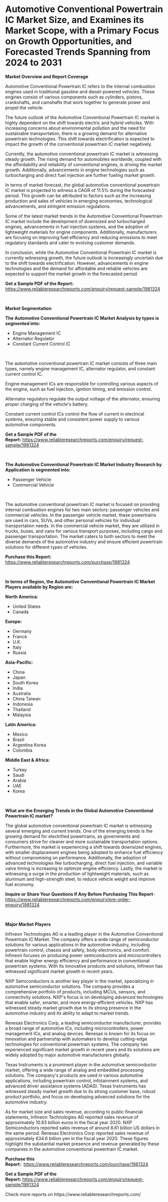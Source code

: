 <p><h1>Automotive Conventional Powertrain IC Market Size, and Examines its Market Scope, with a Primary Focus on Growth Opportunities, and Forecasted Trends Spanning from 2024 to 2031</h1></p><p><strong>Market Overview and Report Coverage</strong></p>
<p><p>Automotive Conventional Powertrain IC refers to the internal combustion engines used in traditional gasoline and diesel-powered vehicles. These engines consist of various components such as cylinders, pistons, crankshafts, and camshafts that work together to generate power and propel the vehicle.</p><p>The future outlook of the Automotive Conventional Powertrain IC market is highly dependent on the shift towards electric and hybrid vehicles. With increasing concerns about environmental pollution and the need for sustainable transportation, there is a growing demand for alternative powertrain technologies. This shift towards electrification is expected to impact the growth of the conventional powertrain IC market negatively.</p><p>Currently, the automotive conventional powertrain IC market is witnessing steady growth. The rising demand for automobiles worldwide, coupled with the affordability and reliability of conventional engines, is driving the market growth. Additionally, advancements in engine technologies such as turbocharging and direct fuel injection are further fueling market growth.</p><p>In terms of market forecast, the global automotive conventional powertrain IC market is projected to witness a CAGR of 11.5% during the forecasted period. This growth can be attributed to factors such as the increasing production and sales of vehicles in emerging economies, technological advancements, and stringent emission regulations.</p><p>Some of the latest market trends in the Automotive Conventional Powertrain IC market include the development of downsized and turbocharged engines, advancements in fuel injection systems, and the adoption of lightweight materials for engine components. Additionally, manufacturers are focusing on improving fuel efficiency and reducing emissions to meet regulatory standards and cater to evolving customer demands.</p><p>In conclusion, while the Automotive Conventional Powertrain IC market is currently witnessing growth, the future outlook is increasingly uncertain due to the shift towards electrification. However, advancements in engine technologies and the demand for affordable and reliable vehicles are expected to support the market growth in the forecasted period.</p></p>
<p><strong>Get a Sample PDF of the Report:</strong> <a href="https://www.reliableresearchreports.com/enquiry/request-sample/1981324">https://www.reliableresearchreports.com/enquiry/request-sample/1981324</a></p>
<p>&nbsp;</p>
<p><strong>Market Segmentation</strong></p>
<p><strong>The Automotive Conventional Powertrain IC Market Analysis by types is segmented into:</strong></p>
<p><ul><li>Engine Management IC</li><li>Alternator Regulator</li><li>Constant Current Control IC</li></ul></p>
<p>&nbsp;</p>
<p><p>The automotive conventional powertrain IC market consists of three main types, namely engine management IC, alternator regulator, and constant current control IC. </p><p>Engine management ICs are responsible for controlling various aspects of the engine, such as fuel injection, ignition timing, and emission control. </p><p>Alternator regulators regulate the output voltage of the alternator, ensuring proper charging of the vehicle's battery. </p><p>Constant current control ICs control the flow of current in electrical systems, ensuring stable and consistent power supply to various automotive components.</p></p>
<p><strong>Get a Sample PDF of the Report:</strong>&nbsp;<a href="https://www.reliableresearchreports.com/enquiry/request-sample/1981324">https://www.reliableresearchreports.com/enquiry/request-sample/1981324</a></p>
<p>&nbsp;</p>
<p><strong>The Automotive Conventional Powertrain IC Market Industry Research by Application is segmented into:</strong></p>
<p><ul><li>Passenger Vehicle</li><li>Commercial Vehicle</li></ul></p>
<p>&nbsp;</p>
<p><p>The automotive conventional powertrain IC market is focused on providing internal combustion engines for two main sectors: passenger vehicles and commercial vehicles. In the passenger vehicle market, these powertrains are used in cars, SUVs, and other personal vehicles for individual transportation needs. In the commercial vehicle market, they are utilized in trucks, buses, and vans for various transport purposes, including cargo and passenger transportation. The market caters to both sectors to meet the diverse demands of the automotive industry and ensure efficient powertrain solutions for different types of vehicles.</p></p>
<p><strong>Purchase this Report:</strong>&nbsp; <a href="https://www.reliableresearchreports.com/purchase/1981324">https://www.reliableresearchreports.com/purchase/1981324</a></p>
<p>&nbsp;</p>
<p><strong>In terms of Region, the Automotive Conventional Powertrain IC Market Players available by Region are:</strong></p>
<p>
    <p> <strong> North America: </strong>
        <ul>
            <li>United States</li>
            <li>Canada</li>
        </ul>
        </p> 
    <p> <strong> Europe: </strong>
        <ul>
            <li>Germany</li>
            <li>France</li>
            <li>U.K.</li>
            <li>Italy</li>
            <li>Russia</li>
        </ul>
        </p> 
    <p> <strong> Asia-Pacific: </strong>
        <ul>
            <li>China</li>
            <li>Japan</li>
            <li>South Korea</li>
            <li>India</li>
            <li>Australia</li>
            <li>China Taiwan</li>
            <li>Indonesia</li>
            <li>Thailand</li>
            <li>Malaysia</li>
        </ul>
        </p> 
    <p> <strong> Latin America: </strong>
        <ul>
            <li>Mexico</li>
            <li>Brazil</li>
            <li>Argentina Korea</li>
            <li>Colombia</li>
        </ul>
        </p> 
    <p> <strong> Middle East & Africa: </strong>
        <ul>
            <li>Turkey</li>
            <li>Saudi</li>
            <li>Arabia</li>
            <li>UAE</li>
            <li>Korea</li>
        </ul>
    </p>
    </p>
<p>&nbsp;</p>
<p><strong>What are the Emerging Trends in the Global Automotive Conventional Powertrain IC market?</strong></p>
<p><p>The global automotive conventional powertrain IC market is witnessing several emerging and current trends. One of the emerging trends is the growing demand for electrified powertrains, as governments and consumers strive for cleaner and more sustainable transportation options. Furthermore, the market is experiencing a shift towards downsized engines, with smaller displacement engines being adopted to enhance fuel efficiency without compromising on performance. Additionally, the adoption of advanced technologies like turbocharging, direct fuel injection, and variable valve timing is increasing to optimize engine efficiency. Lastly, the market is witnessing a surge in the production of lightweight materials, such as aluminum and high-strength steel, to reduce vehicle weight and improve fuel economy.</p></p>
<p><strong>Inquire or Share Your Questions If Any Before Purchasing This Report</strong>- <a href="https://www.reliableresearchreports.com/enquiry/pre-order-enquiry/1981324">https://www.reliableresearchreports.com/enquiry/pre-order-enquiry/1981324</a></p>
<p>&nbsp;</p>
<p><strong>Major Market Players</strong></p>
<p><p>Infineon Technologies AG is a leading player in the Automotive Conventional Powertrain IC Market. The company offers a wide range of semiconductor solutions for various applications in the automotive industry, including powertrain control, chassis and safety, body electronics, and comfort. Infineon focuses on producing power semiconductors and microcontrollers that enable higher energy efficiency and performance in conventional powertrain systems. With its innovative products and solutions, Infineon has witnessed significant market growth in recent years.</p><p>NXP Semiconductors is another key player in the market, specializing in automotive semiconductor solutions. The company provides a comprehensive portfolio of products, including MCUs, sensors, and connectivity solutions. NXP's focus is on developing advanced technologies that enable safer, smarter, and more energy-efficient vehicles. NXP has witnessed steady market growth due to its strong presence in the automotive industry and its ability to adapt to market trends.</p><p>Renesas Electronics Corp, a leading semiconductor manufacturer, provides a broad range of automotive ICs, including microcontrollers, power management ICs, and analog devices. Renesas is known for its focus on innovation and partnership with automakers to develop cutting-edge technologies for conventional powertrain systems. The company has experienced significant market growth in recent years and its solutions are widely adopted by major automotive manufacturers globally.</p><p>Texas Instruments is a prominent player in the automotive semiconductor market, offering a wide range of analog and embedded processing solutions. The company's products are used in various automotive applications, including powertrain control, infotainment systems, and advanced driver assistance systems (ADAS). Texas Instruments has witnessed steady market growth due to its strong customer base, robust product portfolio, and focus on developing advanced solutions for the automotive industry.</p><p>As for market size and sales revenue, according to public financial statements, Infineon Technologies AG reported sales revenue of approximately 10.83 billion euros in the fiscal year 2020. NXP Semiconductors reported sales revenue of around 8.61 billion US dollars in the same period. Renesas Electronics Corp reported sales revenue of approximately 634.6 billion yen in the fiscal year 2020. These figures highlight the substantial market presence and revenue generated by these companies in the automotive conventional powertrain IC market.</p></p>
<p><strong>Purchase this Report:</strong>&nbsp;&nbsp;<a href="https://www.reliableresearchreports.com/purchase/1981324">https://www.reliableresearchreports.com/purchase/1981324</a></p>
<p></p>
<p><strong>Get a Sample PDF of the Report:</strong>&nbsp;<a href="https://www.reliableresearchreports.com/enquiry/request-sample/1981324">https://www.reliableresearchreports.com/enquiry/request-sample/1981324</a></p>
<p>Check more reports on https://www.reliableresearchreports.com/</p>